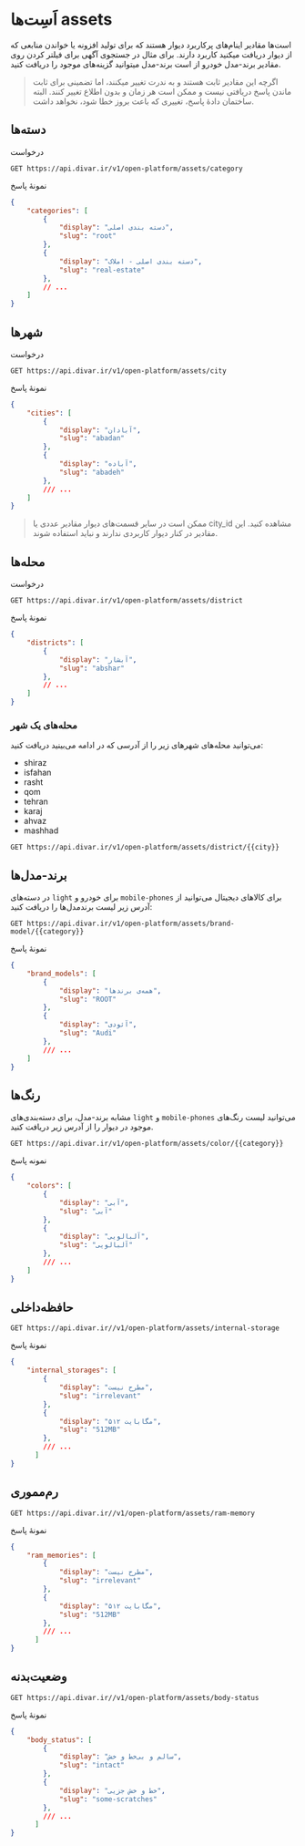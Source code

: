 # اَسِت‌ها assets

است‌ها مقادیر اینام‌های پرکاربرد دیوار هستند که برای تولید افزونه یا خواندن
منابعی که از دیوار دریافت میکنید کاربرد دارند. برای مثال در جستجوی آگهی برای
فیلتر کردن روی مقادیر برند-مدل خودرو از است برند-مدل میتوانید گزینه‌های موجود را دریافت کنید.

> اگرچه این مقادیر ثابت هستند و به ندرت تغییر میکنند، اما تضمینی برای ثابت ماندن پاسخ دریافتی نیست و ممکن است هر زمان و بدون اطلاع تغییر کنند.
> البته ساختمان دادهٔ پاسخ، تغییری که باعث بروز خطا شود، نخواهد داشت.

## دسته‌ها

درخواست

```http
GET https://api.divar.ir/v1/open-platform/assets/category
```

نمونهٔ پاسخ

```JSON
{
    "categories": [
        {
            "display": "دسته بندی اصلی",
            "slug": "root"
        },
        {
            "display": "دسته بندی اصلی - املاک",
            "slug": "real-estate"
        },
        // ...
    ]
}
```

## شهرها

درخواست

```http
GET https://api.divar.ir/v1/open-platform/assets/city
```

نمونهٔ پاسخ

```JSON
{
    "cities": [
        {
            "display": "آبادان",
            "slug": "abadan"
        },
        {
            "display": "آباده",
            "slug": "abadeh"
        },
        /// ...
    ]
}
```

> ممکن است در سایر قسمت‌های دیوار مقادیر عددی یا city_id مشاهده کنید. این مقادیر در کنار دیوار کاربردی ندارند و نباید
> استفاده شوند.

## محله‌ها

درخواست

```http request
GET https://api.divar.ir/v1/open-platform/assets/district
```

نمونهٔ پاسخ

```JSON
{
    "districts": [
        {
            "display": "آبشار",
            "slug": "abshar"
        },
        // ...
    ]
}
```

### محله‌های یک شهر
می‌توانید محله‌های شهرهای زیر را از آدرسی که در ادامه می‌بینید دریافت کنید:
- shiraz
- isfahan
- rasht
- qom
- tehran
- karaj
- ahvaz
- mashhad

```http request
GET https://api.divar.ir/v1/open-platform/assets/district/{{city}}
```


## برند-مدل‌ها

در دسته‌های `light` برای خودرو و `mobile-phones` برای کالاهای دیجیتال می‌توانید از آدرس زیر لیست برند‌مدل‌ها را دریافت کنید:

```http request
GET https://api.divar.ir/v1/open-platform/assets/brand-model/{{category}}
```

نمونهٔ پاسخ

```JSON
{
    "brand_models": [
        {
            "display": "همه‌ی برند‌ها",
            "slug": "ROOT"
        },
        {
            "display": "آئودی",
            "slug": "Audi"
        },
        /// ...
    ]
}
```

## رنگ‌ها

مشابه برند-مدل، برای دسته‌بندی‌های `light` و `mobile-phones` می‌توانید لیست رنگ‌های موجود در دیوار را از آدرس زیر دریافت کنید.

```http request
GET https://api.divar.ir/v1/open-platform/assets/color/{{category}}
```
نمونه پاسخ

```JSON
{
    "colors": [
        {
            "display": "آبی",
            "slug": "آبی"
        },
        {
            "display": "آلبالویی",
            "slug": "آلبالویی"
        },
        /// ...
    ]
}
```

## حافظه‌داخلی

```http request
GET https://api.divar.ir//v1/open-platform/assets/internal-storage
```

نمونهٔ پاسخ

```JSON
{
    "internal_storages": [
        {
            "display": "مطرح نیست",
            "slug": "irrelevant"
        },
        {
            "display": "۵۱۲ مگابایت",
            "slug": "512MB"
        },
        /// ...
      ]
}
```

## رم‌مموری‌

```http request
GET https://api.divar.ir//v1/open-platform/assets/ram-memory
```


نمونهٔ پاسخ

```JSON
{
    "ram_memories": [
        {
            "display": "مطرح نیست",
            "slug": "irrelevant"
        },
        {
            "display": "۵۱۲ مگابایت",
            "slug": "512MB"
        },
        /// ...
      ]
}
```

## وضعیت‌بدنه

```http request
GET https://api.divar.ir//v1/open-platform/assets/body-status
```

نمونهٔ پاسخ

```JSON
{
    "body_status": [
        {
            "display": "سالم و بی‌خط و خش",
            "slug": "intact"
        },
        {
            "display": "خط و خش جزیی",
            "slug": "some-scratches"
        },
        /// ...
      ]
}
```
